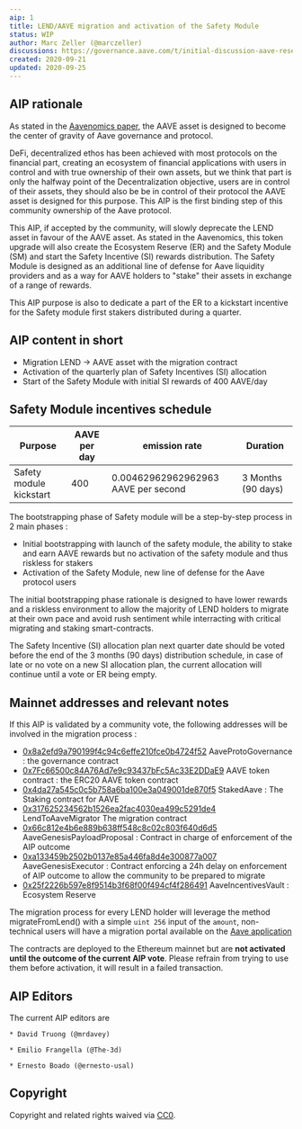 ```yaml
---
aip: 1
title: LEND/AAVE migration and activation of the Safety Module
status: WIP
author: Marc Zeller (@marczeller)
discussions: https://governance.aave.com/t/initial-discussion-aave-reserve-emission-for-safety-and-ecosystem-incentives/85/60
created: 2020-09-21
updated: 2020-09-25
---
```


## AIP rationale

As stated in the [Aavenomics paper](https://aave.com/Aavenomics.pdf), the AAVE asset is designed to become the center of gravity of Aave governance and protocol.


DeFi, decentralized ethos has been achieved with most protocols on the financial part, creating an ecosystem of financial applications with users in control and with true ownership of their own assets,
but we think that part is only the halfway point of the Decentralization objective, users are in control of their assets, they should also be be in control of their protocol the AAVE asset is designed for this purpose.
This AIP is the first binding step of this community ownership of the Aave protocol.


This AIP, if accepted by the community, will slowly deprecate the LEND asset in favour of the AAVE asset.
As stated in the Aavenomics, this token upgrade will also create the Ecosystem Reserve (ER) and the Safety Module (SM) and start the Safety Incentive (SI) rewards distribution.
The Safety Module is designed as an additional line of defense for Aave liquidity providers and as a way for AAVE holders to "stake" their assets in exchange of a range of rewards.


This AIP purpose is also to dedicate a part of the ER to a kickstart incentive for the Safety module first stakers distributed during a quarter.

## AIP content in short

- Migration LEND -> AAVE asset with the migration contract
- Activation of the quarterly plan of Safety Incentives (SI) allocation
- Start of the Safety Module with initial SI rewards of 400 AAVE/day

## Safety Module incentives schedule

| Purpose | AAVE per day | emission rate | Duration |
|-|-|-|-|
| Safety module kickstart | 400 | 0.00462962962962963 AAVE per second | 3 Months (90 days) |

The bootstrapping phase of Safety module will be a step-by-step process in 2 main phases : 
- Initial bootstrapping with launch of the safety module, the ability to stake and earn AAVE rewards but no activation of the safety module and thus riskless for stakers
- Activation of the Safety Module, new line of defense for the Aave protocol users

The initial bootstrapping phase rationale is designed to have lower rewards and a riskless environment to allow the majority of LEND holders to migrate at their own pace and avoid rush sentiment while interracting with critical migrating and staking smart-contracts.

The Safety Incentive (SI) allocation plan next quarter date should be voted before the end of the 3 months (90 days) distribution schedule, in case of late or no vote on a new SI allocation plan, the current allocation will continue until a vote or ER being empty.

## Mainnet addresses and relevant notes

If this AIP is validated by a community vote, the following addresses will be involved in the migration process :

- [0x8a2efd9a790199f4c94c6effe210fce0b4724f52](https://etherscan.io/address/0x8a2efd9a790199f4c94c6effe210fce0b4724f52) AaveProtoGovernance : the governance contract
- [0x7Fc66500c84A76Ad7e9c93437bFc5Ac33E2DDaE9](https://etherscan.io/address/0x7fc66500c84a76ad7e9c93437bfc5ac33e2ddae9#code) AAVE token contract : the ERC20 AAVE token contract
- [0x4da27a545c0c5b758a6ba100e3a049001de870f5](https://etherscan.io/address/0x4da27a545c0c5b758a6ba100e3a049001de870f5) StakedAave : The Staking contract for AAVE
- [0x317625234562b1526ea2fac4030ea499c5291de4](https://etherscan.io/address/0x317625234562b1526ea2fac4030ea499c5291de4) LendToAaveMigrator The migration contract
- [0x66c812e4b6e889b638ff548c8c02c803f640d6d5](https://etherscan.io/address/0x66c812e4b6e889b638ff548c8c02c803f640d6d5) AaveGenesisPayloadProposal : Contract in charge of enforcement of the AIP outcome
- [0xa133459b2502b0137e85a446fa8d4e300877a007](https://etherscan.io/address/0xa133459b2502b0137e85a446fa8d4e300877a007) AaveGenesisExecutor : Contract enforcing a 24h delay on enforcement of AIP outcome to allow the community to be prepared to migrate
- [0x25f2226b597e8f9514b3f68f00f494cf4f286491](https://etherscan.io/address/0x25f2226b597e8f9514b3f68f00f494cf4f286491#code) AaveIncentivesVault : Ecosystem Reserve


The migration process for every LEND holder will leverage the method migrateFromLend() with a simple `uint 256` input of the `amount`, non-technical users will have a migration portal available on the [Aave application](app.aave.com/placeholder)

The contracts are deployed to the Ethereum mainnet but are **not activated until the outcome of the current AIP vote**.
Please refrain from trying to use them before activation, it will result in a failed transaction.

## AIP Editors

The current AIP editors are

`* David Truong (@mrdavey)`

`* Emilio Frangella (@The-3d)`

`* Ernesto Boado (@ernesto-usal)`

## Copyright

Copyright and related rights waived via [CC0](https://creativecommons.org/publicdomain/zero/1.0/).
